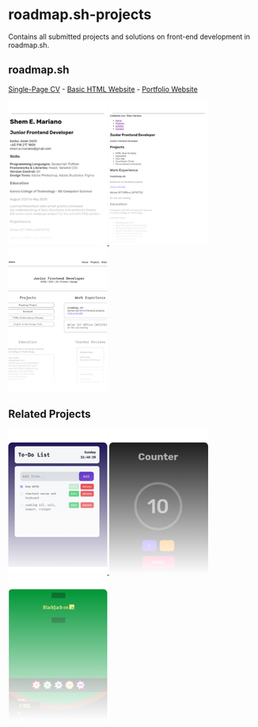 # roadmap.sh-projects

Contains all submitted projects and solutions on front-end development in roadmap.sh.

## roadmap.sh

<a href="https://roadmap.sh/projects/single-page-cv" style="margin-left: auto">Single-Page CV</a> -
<a href="https://roadmap.sh/projects/basic-html-website" style="margin-left: auto">Basic HTML Website</a> -
<a href="https://roadmap.sh/projects/portfolio-website" style="margin-left: auto">Portfolio Website</a>

  <div>
    <a href="./roadmap-sh/01-single-page-cv/"><img src="./assets/single-page-cv.png" style="width: 200px;">
    </a>
    <a href="./roadmap-sh/02-basic-html-website/"><img src="./assets/basic-html-website.png" style="width: 200px;">
    </a>
    <a href="./roadmap-sh/03-personal-portfolio/"><img src="./assets/personal-portfolio.png" style="width: 200px;">
    </a>
  </div>

## Related Projects

  <div>
    <a href="./related_projects/1-basic-todo-list/"><img src="./assets/to-do-list.png" style="width: 200px;">
    </a>
    <a href="./related_projects/2-counter-app/"><img src="./assets/counter-app.png" style="width: 200px;">
    </a>
    <a href="./related_projects/3-blackjack-vs-ai/"><img src="./assets/blackjack.png" style="width: 200px;">
    </a>
  </div>
